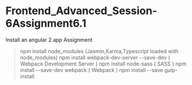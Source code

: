 # Frontend_Advanced_Session-6Assignment6.1
Install an angular 2 app Assignment


> npm install node_modules 
(Jasmin,Karma,Typescript loaded with node_modules)
> npm install webpack-dev-server --save-dev ( Webpack Development Server )
> npm install node-sass ( SASS )
> npm install --save-dev webpack ( Webpack )
> npm install --save gulp-install

